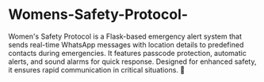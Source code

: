 # Womens-Safety-Protocol-
 Women's Safety Protocol is a Flask-based emergency alert system that sends real-time WhatsApp messages with location details to predefined contacts during emergencies. It features passcode protection, automatic alerts, and sound alarms for quick response. Designed for enhanced safety, it ensures rapid communication in critical situations. 🚨
